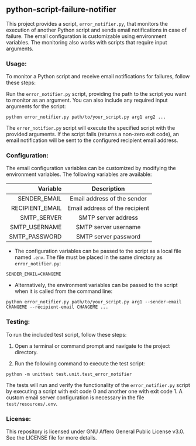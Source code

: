 ## python-script-failure-notifier

This project provides a script, `error_notifier.py`, that monitors the execution of another Python script and sends email notifications in case of failure. The email configuration is customizable using environment
variables. The monitoring also works with scripts that require input arguments.

### Usage:

To monitor a Python script and receive email notifications for failures, follow these steps:

Run the `error_notifier.py` script, providing the path to the script you want to monitor as an argument. You can also include any required input arguments for the script:

```
python error_notifier.py path/to/your_script.py arg1 arg2 ...
```

The `error_notifier.py` script will execute the specified script with the provided arguments. If the script fails (returns a non-zero exit code), an email notification will be sent to the configured recipient email
address.

### Configuration:

The email configuration variables can be customized by modifying the environment variables. The following variables are available:

|        Variable |          Description           |
|----------------:|:------------------------------:|
|    SENDER_EMAIL |  Email address of the sender   |
| RECIPIENT_EMAIL | Email address of the recipient |
|     SMTP_SERVER |      SMTP server address       |
|   SMTP_USERNAME |      SMTP server username      |
|   SMTP_PASSWORD |      SMTP server password      |

- The configuration variables can be passed to the script as a local file named `.env`. The file must be placed in the same directory as `error_notifier.py`:

```
SENDER_EMAIL=CHANGEME
```

- Alternatively, the environment variables can be passed to the script when it is called from the command line:

```
python error_notifier.py path/to/your_script.py arg1 --sender-email CHANGEME --recipient-email CHANGEME ...
```

### Testing:

To run the included test script, follow these steps:

1. Open a terminal or command prompt and navigate to the project directory.

2. Run the following command to execute the test script:

```
python -m unittest test.unit.test_error_notifier
```

The tests will run and verify the functionality of the `error_notifier.py` script by executing a script with exit code 0 and another one with exit code 1. A custom email server configuration is necessary
in the file `test/resources/.env`.

### License:

This repository is licensed under GNU Affero General Public License v3.0. See the LICENSE file for more details.
